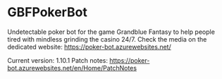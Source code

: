 # GBFPokerBot
Undetectable poker bot for the game Grandblue Fantasy to help people tired with mindless grinding the casino 24/7.
Check the media on the dedicated website:
https://poker-bot.azurewebsites.net/

Current version: 1.10.1
Patch notes: https://poker-bot.azurewebsites.net/en/Home/PatchNotes
